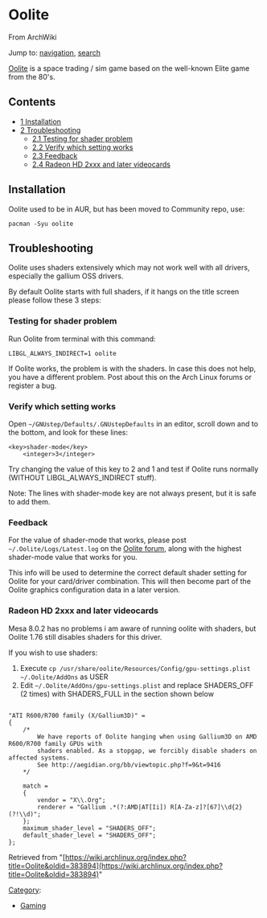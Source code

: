 # Oolite

From ArchWiki

Jump to: [navigation](#column-one), [search](#searchInput)

[Oolite](http://www.oolite.org/) is a space trading / sim game based on the well-known Elite game from the 80's.

## Contents

*   [1 Installation](#Installation)
*   [2 Troubleshooting](#Troubleshooting)
    *   [2.1 Testing for shader problem](#Testing_for_shader_problem)
    *   [2.2 Verify which setting works](#Verify_which_setting_works)
    *   [2.3 Feedback](#Feedback)
    *   [2.4 Radeon HD 2xxx and later videocards](#Radeon_HD_2xxx_and_later_videocards)

## Installation

Oolite used to be in AUR, but has been moved to Community repo, use:

```
pacman -Syu oolite

```

## Troubleshooting

Oolite uses shaders extensively which may not work well with all drivers, especially the gallium OSS drivers.

By default Oolite starts with full shaders, if it hangs on the title screen please follow these 3 steps:

### Testing for shader problem

Run Oolite from terminal with this command:

```
LIBGL_ALWAYS_INDIRECT=1 oolite

```

If Oolite works, the problem is with the shaders. In case this does not help, you have a different problem. Post about this on the Arch Linux forums or register a bug.

### Verify which setting works

Open `~/GNUstep/Defaults/.GNUstepDefaults` in an editor, scroll down and to the bottom, and look for these lines:

```
<key>shader-mode</key>
	<integer>3</integer>

```

Try changing the value of this key to 2 and 1 and test if Oolite runs normally (WITHOUT LIBGL_ALWAYS_INDIRECT stuff).

Note: The lines with shader-mode key are not always present, but it is safe to add them.

### Feedback

For the value of shader-mode that works, please post `~/.Oolite/Logs/Latest.log` on the [Oolite forum](http://aegidian.org/bb/index.php), along with the highest shader-mode value that works for you.

This info will be used to determine the correct default shader setting for Oolite for your card/driver combination. This will then become part of the Oolite graphics configuration data in a later version.

### Radeon HD 2xxx and later videocards

Mesa 8.0.2 has no problems i am aware of running oolite with shaders, but Oolite 1.76 still disables shaders for this driver.

If you wish to use shaders:

1.  Execute `cp /usr/share/oolite/Resources/Config/gpu-settings.plist ~/.Oolite/AddOns` as USER
2.  Edit `~/.Oolite/AddOns/gpu-settings.plist` and replace SHADERS_OFF (2 times) with SHADERS_FULL in the section shown below

```

"ATI R600/R700 family (X/Gallium3D)" =
{
	/*
		We have reports of Oolite hanging when using Gallium3D on AMD R600/R700 family GPUs with
		shaders enabled. As a stopgap, we forcibly disable shaders on affected systems.
		See http://aegidian.org/bb/viewtopic.php?f=9&t=9416
	*/

	match =
	{
		vendor = "X\\.Org";
		renderer = "Gallium .*(?:AMD|AT[Ii]) R[A-Za-z]?[67]\\d{2}(?!\\d)";
	};
	maximum_shader_level = "SHADERS_OFF";
	default_shader_level = "SHADERS_OFF";
};

```

Retrieved from "[https://wiki.archlinux.org/index.php?title=Oolite&oldid=383894](https://wiki.archlinux.org/index.php?title=Oolite&oldid=383894)"

[Category](/index.php/Special:Categories "Special:Categories"):

*   [Gaming](/index.php/Category:Gaming "Category:Gaming")
